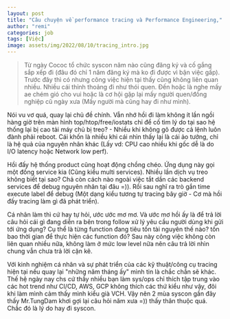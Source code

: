 ```yaml
---
layout: post
title: "Câu chuyện về performance tracing và Performance Engineering,"
author: "remi"
categories: job
tags: [Việc]
image: assets/img/2022/08/10/tracing_intro.jpg
---
```


>Từ ngày Cococ tổ chức syscon năm nào cũng đăng ký và cố gắng sắp xếp đi (đâu đó chỉ 1 năm đăng ký mà ko đi được vì bận việc gấp). Trước đây thì có nhưng công việc hiện tại thấy cũng không liên quan nhiều. Nhiều cái thỉnh thoảng đi như thói quen. Đến hoặc là nghe mấy ae chém gió cho vui hoặc là cơ hội gặp lại mấy người quen/đồng nghiệp cũ ngày xưa (Mấy người mà cũng hay đi như mình).

Nói vu vơ quá, quay lại chủ đề chính. Vẫn nhớ hồi đi làm không ít lần ngồi hàng giờ trên màn hình top/htop/free/iostats chỉ để cố tìm lý do tại sao hệ thống lại bị cao tải máy chủ bị treo? - Nhiều khi không gõ được cả lệnh luôn đành phải reboot. Cái khốn là nhiều khi cái nhìn thấy lại là cái ảo tưởng, chỉ là hệ quả của nguyên nhân khác (Lấy vd: CPU cao nhiều khi gốc dễ là do I/O latency hoặc Network low perf).

Hồi đấy hệ thống product cũng hoạt động chồng chéo. Ứng dụng này gọi một đống service kia (Cũng kiểu multi services). Nhiều lần dịch vụ treo không biết tại sao? Chả còn cách nào ngoài việc tắt dần các backend services để debug nguyên nhân tại đâu =)). Rồi sau nghĩ ra trò gắn time execute label để debug (Một dạng kiểu tương tự tracing bây giờ - Cơ mà hồi đấy tracing làm gì đã phát triển).

Cá nhân làm thì cứ hay tự hỏi, ước ước mơ mơ. Và ước mơ hồi ấy là để trả lời câu hỏi cái gì đang diễn ra bên trong follow xử lý yêu cầu người dùng khi gửi tới ứng dụng? Cụ thể là từng function đang tiêu tốn tài nguyên thế nào? tốn bao thời gian để thực hiện các function đó? Sau này công việc không còn liên quan nhiều nữa, không làm ở mức low level nữa nên câu trả lời nhìn chung vẫn chưa trả lời cặn kẽ. 

Với kinh nghiệm cá nhân và sự phát triển của các kỹ thuật/công cụ tracing hiện tại nếu quay lại "những năm tháng ấy" mình tin là chắc chắn sẽ khác. Thế hệ ngày nay chs cứ thấy nhiều bạn làm sys/ops chỉ thích tập trung vào các hot trend như CI/CD, AWS, GCP không thích các thứ kiểu như vậy, đôi khi làm mình cảm thấy mình kiểu già VCH. Vậy nên 2 mùa syscon gần đây thấy Mr.TungDam khơi gợi lại câu hỏi năm xưa =)) thấy thân thuộc quá. Chắc đó là lý do hay đi syscon. 



